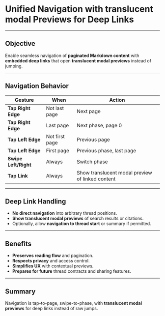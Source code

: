 # Unified Navigation with translucent modal Previews for Deep Links

---

## Objective

Enable seamless navigation of **paginated Markdown content** with **embedded deep links** that open **translucent modal previews** instead of jumping.

---

## Navigation Behavior

| Gesture | When | Action |
|---------|-------|--------|
| **Tap Right Edge** | Not last page | Next page |
| **Tap Right Edge** | Last page | Next phase, page 0 |
| **Tap Left Edge** | Not first page | Previous page |
| **Tap Left Edge** | First page | Previous phase, last page |
| **Swipe Left/Right** | Always | Switch phase |
| **Tap Link** | Always | Show translucent modal preview of linked content |

---

## Deep Link Handling

- **No direct navigation** into arbitrary thread positions.
- **Show translucent modal previews** of search results or citations.
- Optionally, allow **navigation to thread start** or summary if permitted.

---

## Benefits

- **Preserves reading flow** and pagination.
- **Respects privacy** and access control.
- **Simplifies UX** with contextual previews.
- **Prepares for future** thread contracts and sharing features.

---

## Summary

Navigation is tap-to-page, swipe-to-phase, with **translucent modal previews** for deep links instead of raw jumps.

